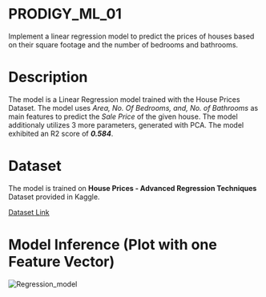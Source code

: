 # PRODIGY_ML_01
Implement a linear regression model to predict the prices of houses based on their square footage and the number of bedrooms and bathrooms.

# Description

The model is a Linear Regression model trained with the House Prices Dataset. The model uses *Area, No. Of Bedrooms, and, No. of Bathrooms* as main features to predict the *Sale Price* of the given house. The model additionaly utilizes 3 more parameters, generated with PCA. The model exhibited an R2 score of ***0.584***.

# Dataset

The model is trained on **House Prices - Advanced Regression Techniques** Dataset provided in Kaggle.

[Dataset Link](https://www.kaggle.com/c/house-prices-advanced-regression-techniques/data)

# Model Inference (Plot with one Feature Vector)

![Regression_model](https://github.com/LogeswaranSR/PRODIGY_ML_01/assets/131794661/7eeaec69-ef37-4620-bee6-fa833bcdba28)
